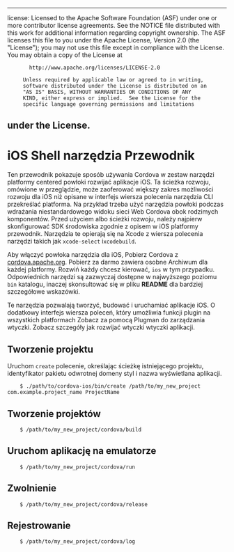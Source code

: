 * * *

license: Licensed to the Apache Software Foundation (ASF) under one or more contributor license agreements. See the NOTICE file distributed with this work for additional information regarding copyright ownership. The ASF licenses this file to you under the Apache License, Version 2.0 (the "License"); you may not use this file except in compliance with the License. You may obtain a copy of the License at

           http://www.apache.org/licenses/LICENSE-2.0
    
         Unless required by applicable law or agreed to in writing,
         software distributed under the License is distributed on an
         "AS IS" BASIS, WITHOUT WARRANTIES OR CONDITIONS OF ANY
         KIND, either express or implied.  See the License for the
         specific language governing permissions and limitations
    

## under the License.

# iOS Shell narzędzia Przewodnik

Ten przewodnik pokazuje sposób używania Cordova w zestaw narzędzi platformy centered powłoki rozwijać aplikacje iOS. Ta ścieżka rozwoju, omówione w przeglądzie, może zaoferować większy zakres możliwości rozwoju dla iOS niż opisane w interfejs wiersza polecenia narzędzia CLI przekreślać platforma. Na przykład trzeba użyć narzędzia powłoki podczas wdrażania niestandardowego widoku sieci Web Cordova obok rodzimych komponentów. Przed użyciem albo ścieżki rozwoju, należy najpierw skonfigurować SDK środowiska zgodnie z opisem w iOS platformy przewodnik. Narzędzia te opierają się na Xcode z wiersza polecenia narzędzi takich jak `xcode-select` i`xcodebuild`.

Aby włączyć powłoka narzędzia dla iOS, Pobierz Cordova z [cordova.apache.org][1]. Pobierz za darmo zawiera osobne Archiwum dla każdej platformy. Rozwiń każdy chcesz kierować, `ios` w tym przypadku. Odpowiednich narzędzi są zazwyczaj dostępne w najwyższego poziomu `bin` katalogu, inaczej skonsultować się w pliku **README** dla bardziej szczegółowe wskazówki.

 [1]: http://cordova.apache.org

Te narzędzia pozwalają tworzyć, budować i uruchamiać aplikacje iOS. O dodatkowy interfejs wiersza poleceń, który umożliwia funkcji plugin na wszystkich platformach Zobacz za pomocą Plugman do zarządzania wtyczki. Zobacz szczegóły jak rozwijać wtyczki wtyczki aplikacji.

## Tworzenie projektu

Uruchom `create` polecenie, określając ścieżkę istniejącego projektu, identyfikator pakietu odwrotnej domeny styl i nazwa wyświetlana aplikacji.

        $ ./path/to/cordova-ios/bin/create /path/to/my_new_project com.example.project_name ProjectName
    

## Tworzenie projektów

        $ /path/to/my_new_project/cordova/build
    

## Uruchom aplikację na emulatorze

        $ /path/to/my_new_project/cordova/run
    

## Zwolnienie

        $ /path/to/my_new_project/cordova/release
    

## Rejestrowanie

        $ /path/to/my_new_project/cordova/log